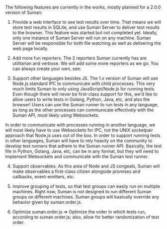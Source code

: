 The following features are currently in the works, mostly planned for a 2.0.0 version of Suman:


1. Provide a web interface to see test results over time. That means we will store test results in SQLite, and use Suman
Server to deliver test results to the browser. This feature was started but not completed yet. Ideally, only
one instance of Suman Server will run on any machine. Suman Server will be responsible for both file watching as well
as delivering the web page locally.

2. Add more fun reporters. The 2 reporters Suman currently has are utilitarian and verbose. We will add 
some more reporters as we go. You can always create your own, see:


3. Support other languages besides JS. The 1.x version of Suman will use Node.js standard IPC to communicate with child processes. 
This very much limits Suman to only using JavaScript/Node.js for running tests. Even though there will never
be first-class support for this, we'd like to allow users to write tests in Golang, Python, Java, etc, and also the browser! 
Users can use the Suman runner to run tests in any language, as long as the other processes can communicate effectively
with the Suman API, most likely using Websockets.

In order to communicate with processes running in another language, we will most likely have to use Websockets for IPC, 
not the UNIX socketpair approach that Node.js uses out of the box. In order to support running tests in other languages, 
Suman will have to rely heavily on the community to develop test runners that adhere to the Suman runner API. Basically,
the test file in Python, Golang, Java, etc, can be in any format, but they will need
to implement Websockets and communicate with the Suman test runner.
    

4. Support observables. As this area of Node and JS congeals, Suman will make observables a first-class citizen
 alongside promises and callbacks, event-emitters, etc.
    
    
5. Improve grouping of tests, so that test groups can easily run on multiple machines.
Right now, Suman is *not* designed to run different Suman groups on different machines. 
Suman groups will basically override any behavior given by suman.order.js.

    
6. Optimize suman.order.js => Optimize the order in which tests run, according to
suman.order.js; also, allow for better randomization of test order.


